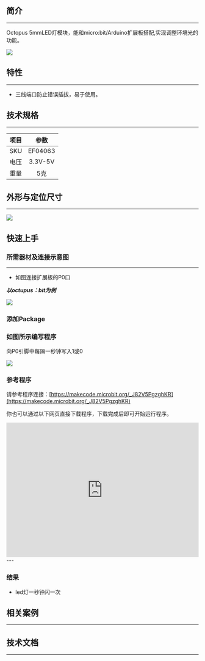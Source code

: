 ## 简介
---
Octopus 5mmLED灯模块，能和micro:bit/Arduino扩展板搭配,实现调整环境光的功能。

 ![](https://i.imgur.com/wFy2h7R.jpg)

## 特性
---
- 三线端口防止错误插拔，易于使用。

## 技术规格
---
项目 | 参数 
:-: | :-: 
SKU|EF04063
电压|3.3V-5V
重量|5克
## 外形与定位尺寸
---
 ![](https://i.imgur.com/XjX2TBL.png)

## 快速上手
### 所需器材及连接示意图
---
- 如图连接扩展板的P0口

***以octupus：bit为例***

![](https://i.imgur.com/iXIOMNJ.jpg)
### 添加Package

### 如图所示编写程序
向P0引脚中每隔一秒钟写入1或0

![](https://i.imgur.com/AAzv9pn.png)

### 参考程序
请参考程序连接：[https://makecode.microbit.org/_J82V5PgzghKR](https://makecode.microbit.org/_J82V5PgzghKR)

你也可以通过以下网页直接下载程序，下载完成后即可开始运行程序。

<div style="position:relative;height:0;padding-bottom:70%;overflow:hidden;"><iframe style="position:absolute;top:0;left:0;width:100%;height:100%;" src="https://makecode.microbit.org/#pub:_J82V5PgzghKR" frameborder="0" sandbox="allow-popups allow-forms allow-scripts allow-same-origin"></iframe></div>  
---

### 结果
- led灯一秒钟闪一次

## 相关案例
---

## 技术文档
---
